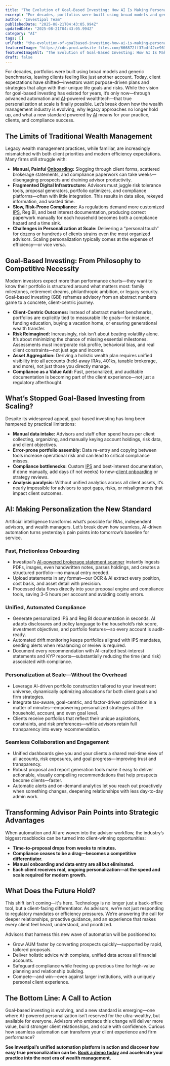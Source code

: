 ```yaml
---
title: "The Evolution of Goal-Based Investing: How AI Is Making Personalization the New Standard in Wealth Management"
excerpt: "For decades, portfolios were built using broad models and generic benchmarks, leaving clients feeling like just another account."
author: "Investipal Team"
publishedDate: "2025-08-21T04:43:05.994Z"
updatedDate: "2025-08-21T04:43:05.994Z"
category: "AI"
tags: []
urlPath: "the-evolution-of-goalbased-investing-how-ai-is-making-personalization-the-new-standard-in-wealth-management"
featuredImage: "https://cdn.prod.website-files.com/666872ff37bdf42ce9637d77/68a2c6404c5755bc853ce0fd_pexels-photo-6771900.jpeg"
featuredImageAlt: "The Evolution of Goal-Based Investing: How AI Is Making Personalization the New Standard in Wealth Management"
draft: false
---
```

<p>For decades, portfolios were built using broad models and generic benchmarks, leaving clients feeling like just another account. Today, client expectations have shifted—investors want purpose-driven plans and strategies that align with their unique life goals and risks. While the vision for goal-based investing has existed for years, it’s only now—through advanced automation and <a href="/blog/ai">AI</a>-powered wealthtech—that true personalization at scale is finally possible. Let’s break down how the wealth management industry is evolving, why legacy approaches no longer hold up, and what a new standard powered by <a href="/blog/ai">AI</a> means for your practice, clients, and compliance success.</p>

<h2>The Limits of Traditional Wealth Management</h2>
<p>Legacy wealth management practices, while familiar, are increasingly mismatched with both client priorities and modern efficiency expectations. Many firms still struggle with:</p>
<ul>
<li><strong>Manual, Painful <a href="/blog/onboarding">Onboarding</a>:</strong> Slogging through client forms, scattered brokerage statements, and compliance paperwork can take weeks—disengaging prospects and draining advisor productivity.</li>
<li><strong>Fragmented Digital Infrastructure:</strong> Advisors must juggle risk tolerance tools, proposal generators, portfolio optimizers, and compliance platforms—often with little integration. This results in data silos, rekeyed information, and wasted time.</li>
<li><strong>Slow, Risk-Prone Compliance:</strong> As regulations demand more customized <a href="/features/investment-policy-statements">IPS</a>, Reg BI, and best interest documentation, producing correct paperwork manually for each household becomes both a compliance hazard and a time sink.</li>
<li><strong>Challenges in Personalization at Scale:</strong> Delivering a “personal touch” for dozens or hundreds of clients strains even the most organized advisors. Scaling personalization typically comes at the expense of efficiency—or vice versa.</li>
</ul>

<h2>Goal-Based Investing: From Philosophy to Competitive Necessity</h2>
<p>Modern investors expect more than performance charts—they want to know their portfolio is structured around what matters most: family milestones, retirement dreams, philanthropic ambition, or legacy security. Goal-based investing (GBI) reframes advisory from an abstract numbers game to a concrete, client-centric journey.</p>
<ul>
<li><strong>Client-Centric Outcomes:</strong> Instead of abstract market benchmarks, portfolios are explicitly tied to measurable life goals—for instance, funding education, buying a vacation home, or ensuring generational wealth transfer.</li>
<li><strong>Risk Reimagined:</strong> Increasingly, risk isn’t about beating volatility alone. It’s about minimizing the chance of missing essential milestones. Assessments must incorporate risk profile, behavioral bias, and real client constraints—not just age and income.</li>
<li><strong>Asset Aggregation:</strong> Deriving a holistic wealth plan requires unified visibility into all accounts (held-away IRAs, 401ks, taxable brokerage, and more), not just those you directly manage.</li>
<li><strong>Compliance as a Value Add:</strong> Fast, personalized, and auditable documentation is becoming part of the client experience—not just a regulatory afterthought.</li>
</ul>

<h2>What’s Stopped Goal-Based Investing from Scaling?</h2>
<p>Despite its widespread appeal, goal-based investing has long been hampered by practical limitations:</p>
<ul>
<li><strong>Manual data intake:</strong> Advisors and staff often spend hours per client collecting, organizing, and manually keying account holdings, risk data, and client objectives.</li>
<li><strong>Error-prone portfolio assembly:</strong> Data re-entry and copying between tools increase operational risk and can lead to critical compliance misses.</li>
<li><strong>Compliance bottlenecks:</strong> Custom <a href="/features/investment-policy-statements">IPS</a> and best-interest documentation, if done manually, add days (if not weeks) to new-<a href="/features/client-acquisition">client onboarding</a> or strategy reviews.</li>
<li><strong>Analysis paralysis:</strong> Without unified analytics across all client assets, it’s nearly impossible for advisors to spot gaps, risks, or misalignments that impact client outcomes.</li>
</ul>

<h2>AI: Making Personalization the New Standard</h2>
<p>Artificial intelligence transforms what’s possible for RIAs, independent advisors, and wealth managers. Let’s break down how seamless, AI-driven automation turns yesterday’s pain points into tomorrow’s baseline for service.</p>

<h3>Fast, Frictionless Onboarding</h3>
<ul>
<li>Investipal’s <a href="/book-a-demo">AI-powered brokerage statement scanner</a> instantly ingests PDFs, images, even handwritten notes, parses holdings, and creates a structured portfolio—no manual entry needed.</li>
<li>Upload statements in any format—our OCR & AI extract every position, cost basis, and asset detail with precision.</li>
<li>Processed data flows directly into your proposal engine and compliance tools, saving 3–5 hours per account and avoiding costly errors.</li>
</ul>

<h3>Unified, Automated Compliance</h3>
<ul>
<li>Generate personalized IPS and Reg BI documentation in seconds. AI adapts disclosures and policy language to the household’s risk score, investment objectives, and portfolio features—so every account is audit-ready.</li>
<li>Automated drift monitoring keeps portfolios aligned with IPS mandates, sending alerts when rebalancing or review is required.</li>
<li>Document every recommendation with AI-crafted best-interest statements and KYP reports—substantially reducing the time (and risk) associated with compliance.</li>
</ul>

<h3>Personalization at Scale—Without the Overhead</h3>
<ul>
<li>Leverage AI-driven portfolio construction tailored to your investment universe, dynamically optimizing allocations for both client goals and firm strategies.</li>
<li>Integrate tax-aware, goal-centric, and factor-driven optimization in a matter of minutes—empowering personalized strategies at the household, account, and even goal level.</li>
<li>Clients receive portfolios that reflect their unique aspirations, constraints, and risk preferences—while advisors retain full transparency into every recommendation.</li>
</ul>

<h3>Seamless Collaboration and Engagement</h3>
<ul>
<li>Unified dashboards give you and your clients a shared real-time view of all accounts, risk exposures, and goal progress—improving trust and transparency.</li>
<li>Robust proposal and report generation tools make it easy to deliver actionable, visually compelling recommendations that help prospects become clients—faster.</li>
<li>Automatic alerts and on-demand analytics let you reach out proactively when something changes, deepening relationships with less day-to-day admin work.</li>
</ul>

<h2>Transforming Advisor Pain Points into Strategic Advantages</h2>
<p>When automation and AI are woven into the advisor workflow, the industry’s biggest roadblocks can be turned into client-winning opportunities:</p>
<ul>
<li><strong>Time-to-proposal drops from weeks to minutes.</strong></li>
<li><strong>Compliance ceases to be a drag—becomes a competitive differentiator.</strong></li>
<li><strong>Manual onboarding and data entry are all but eliminated.</strong></li>
<li><strong>Each client receives real, ongoing personalization—at the speed and scale required for modern growth.</strong></li>
</ul>

<h2>What Does the Future Hold?</h2>
<p>This shift isn’t coming—it's here. Technology is no longer just a back-office tool, but a client-facing differentiator. As advisors, we’re not just responding to regulatory mandates or efficiency pressures. We’re answering the call for deeper relationships, proactive guidance, and an experience that makes every client feel heard, understood, and prioritized.</p>
<p>Advisors that harness this new wave of automation will be positioned to:</p>
<ul>
<li>Grow AUM faster by converting prospects quickly—supported by rapid, tailored proposals.</li>
<li>Deliver holistic advice with complete, unified data across all financial accounts.</li>
<li>Safeguard compliance while freeing up precious time for high-value planning and relationship building.</li>
<li>Compete—and win—even against larger institutions, with a uniquely personal client experience.</li>
</ul>

<h2>The Bottom Line: A Call to Action</h2>
<p>Goal-based investing is evolving, and a new standard is emerging—one where AI-powered personalization isn’t reserved for the ultra-wealthy, but available for everyone. Advisors who embrace this change will deliver more value, build stronger client relationships, and scale with confidence. Curious how seamless automation can transform your client experience and firm performance?</p>
<p><strong>See Investipal’s unified automation platform in action and discover how easy true personalization can be. <a href="/book-a-demo">Book a demo today</a> and accelerate your practice into the next era of wealth management.</strong></p>
